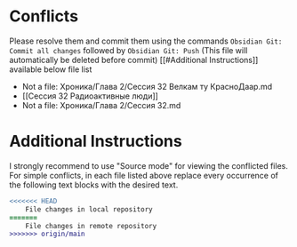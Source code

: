 # Conflicts
Please resolve them and commit them using the commands `Obsidian Git: Commit all changes` followed by `Obsidian Git: Push`
(This file will automatically be deleted before commit)
[[#Additional Instructions]] available below file list

- Not a file: Хроника/Глава 2/Сессия 32 Велкам ту КрасноДаар.md
- [[Сессия 32 Радиоактивные люди]]
- Not a file: Хроника/Глава 2/Сессия 32.md

# Additional Instructions
I strongly recommend to use "Source mode" for viewing the conflicted files. For simple conflicts, in each file listed above replace every occurrence of the following text blocks with the desired text.

```diff
<<<<<<< HEAD
    File changes in local repository
=======
    File changes in remote repository
>>>>>>> origin/main
```